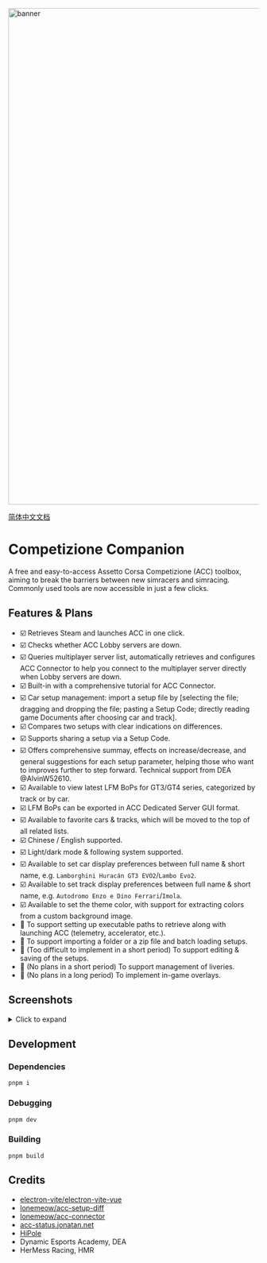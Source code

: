 <img width="2554" height="1000" alt="banner" src="https://github.com/user-attachments/assets/eeb25fb2-9da1-4b40-8f48-9d69119a9e20" />

[简体中文文档](/README_CN.md)

# Competizione Companion
A free and easy-to-access Assetto Corsa Competizione (ACC) toolbox, aiming to break the barriers between new simracers and simracing. Commonly used tools are now accessible in just a few clicks.

## Features & Plans
- ☑️ Retrieves Steam and launches ACC in one click.
- ☑️ Checks whether ACC Lobby servers are down.
- ☑️ Queries multiplayer server list, automatically retrieves and configures ACC Connector to help you connect to the multiplayer server directly when Lobby servers are down.
- ☑️ Built-in with a comprehensive tutorial for ACC Connector.
- ☑️ Car setup management: import a setup file by \[selecting the file; dragging and dropping the file; pasting a Setup Code; directly reading game Documents after choosing car and track\].
- ☑️ Compares two setups with clear indications on differences.
- ☑️ Supports sharing a setup via a Setup Code.
- ☑️ Offers comprehensive summay, effects on increase/decrease, and general suggestions for each setup parameter, helping those who want to improves further to step forward. Technical support from DEA @AlvinW52610.
- ☑️ Available to view latest LFM BoPs for GT3/GT4 series, categorized by track or by car.
- ☑️ LFM BoPs can be exported in ACC Dedicated Server GUI format.
- ☑️ Available to favorite cars & tracks, which will be moved to the top of all related lists.
- ☑️ Chinese / English supported.
- ☑️ Light/dark mode & following system supported.
- ☑️ Available to set car display preferences between full name & short name, e.g. `Lamborghini Huracán GT3 EVO2`/`Lambo Evo2`.
- ☑️ Available to set track display preferences between full name & short name, e.g. `Autodromo Enzo e Dino Ferrari`/`Imola`.
- ☑️ Available to set the theme color, with support for extracting colors from a custom background image.
- 🔳 To support setting up executable paths to retrieve along with launching ACC (telemetry, accelerator, etc.).
- 🔳 To support importing a folder or a zip file and batch loading setups.
- 🔳 (Too difficult to implement in a short period) To support editing & saving of the setups.
- 🔳 (No plans in a short period) To support management of liveries.
- 🔳 (No plans in a long period) To implement in-game overlays.

## Screenshots
<details>
  <summary>Click to expand</summary>
  
  <img alt="QQ_1759474892729" src="https://github.com/user-attachments/assets/5a9dfe68-4e0c-4fef-8ae4-448be91d81e0" />

  <img alt="QQ_1759475036183" src="https://github.com/user-attachments/assets/d4052c8d-edb8-4a0b-8e5d-8096ccfb16eb" />

  <img alt="QQ_1759475181179" src="https://github.com/user-attachments/assets/709571cc-4fba-4983-bc03-5b8d703972ce" />

  <img alt="QQ_1759475252645" src="https://github.com/user-attachments/assets/217297b4-c25b-487e-8b52-e68c344d2a23" />

  <img alt="QQ_1759475342125" src="https://github.com/user-attachments/assets/d1723cf5-438d-49d4-83d7-82a7affa6f49" />

  <img alt="QQ_1759475400739" src="https://github.com/user-attachments/assets/2d867482-5944-47b7-b6d0-b19c6625855f" />

  <img alt="QQ_1759475466871" src="https://github.com/user-attachments/assets/a1fc50ee-9aa9-4436-825d-39213c9c2994" />

</details>

## Development
### Dependencies
```shell
pnpm i
```
### Debugging
```shell
pnpm dev
```
### Building
```shell
pnpm build
```

## Credits
- [electron-vite/electron-vite-vue](https://github.com/electron-vite/electron-vite-vue)
- [lonemeow/acc-setup-diff](https://lonemeow.github.io/acc-setup-diff/)
- [lonemeow/acc-connector](https://github.com/lonemeow/acc-connector)
- [acc-status.jonatan.net](https://acc-status.jonatan.net/)
- [HiPole](https://www.hipole.com/)
- Dynamic Esports Academy, DEA
- HerMess Racing, HMR
